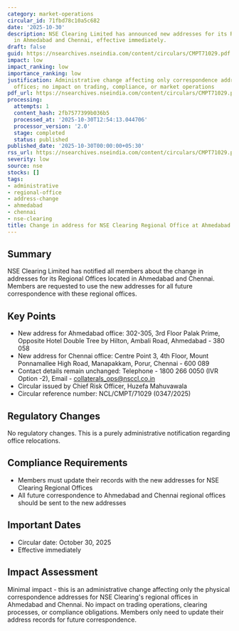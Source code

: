 ```yaml
---
category: market-operations
circular_id: 71fbd78c10a5c682
date: '2025-10-30'
description: NSE Clearing Limited has announced new addresses for its Regional Offices
  in Ahmedabad and Chennai, effective immediately.
draft: false
guid: https://nsearchives.nseindia.com/content/circulars/CMPT71029.pdf
impact: low
impact_ranking: low
importance_ranking: low
justification: Administrative change affecting only correspondence address for regional
  offices; no impact on trading, compliance, or market operations
pdf_url: https://nsearchives.nseindia.com/content/circulars/CMPT71029.pdf
processing:
  attempts: 1
  content_hash: 2fb7577399b036b5
  processed_at: '2025-10-30T12:54:13.044706'
  processor_version: '2.0'
  stage: completed
  status: published
published_date: '2025-10-30T00:00:00+05:30'
rss_url: https://nsearchives.nseindia.com/content/circulars/CMPT71029.pdf
severity: low
source: nse
stocks: []
tags:
- administrative
- regional-office
- address-change
- ahmedabad
- chennai
- nse-clearing
title: Change in address for NSE Clearing Regional Office at Ahmedabad and Chennai
---
```


## Summary

NSE Clearing Limited has notified all members about the change in addresses for its Regional Offices located in Ahmedabad and Chennai. Members are requested to use the new addresses for all future correspondence with these regional offices.

## Key Points

- New address for Ahmedabad office: 302-305, 3rd Floor Palak Prime, Opposite Hotel Double Tree by Hilton, Ambali Road, Ahmedabad - 380 058
- New address for Chennai office: Centre Point 3, 4th Floor, Mount Ponnamallee High Road, Manapakkam, Porur, Chennai - 600 089
- Contact details remain unchanged: Telephone - 1800 266 0050 (IVR Option -2), Email - collaterals_ops@nsccl.co.in
- Circular issued by Chief Risk Officer, Huzefa Mahuvawala
- Circular reference number: NCL/CMPT/71029 (0347/2025)

## Regulatory Changes

No regulatory changes. This is a purely administrative notification regarding office relocations.

## Compliance Requirements

- Members must update their records with the new addresses for NSE Clearing Regional Offices
- All future correspondence to Ahmedabad and Chennai regional offices should be sent to the new addresses

## Important Dates

- Circular date: October 30, 2025
- Effective immediately

## Impact Assessment

Minimal impact - this is an administrative change affecting only the physical correspondence addresses for NSE Clearing's regional offices in Ahmedabad and Chennai. No impact on trading operations, clearing processes, or compliance obligations. Members only need to update their address records for future correspondence.
